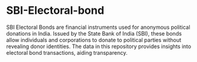 # SBI-Electoral-bond
SBI Electoral Bonds are financial instruments used for anonymous political donations in India. Issued by the State Bank of India (SBI), these bonds allow individuals and corporations to donate to political parties without revealing donor identities. The data in this repository provides insights into electoral bond transactions, aiding transparency.
